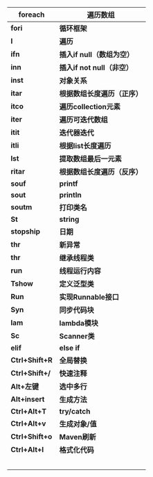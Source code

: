 | **foreach**      | **遍历数组**                 |
| ---------------- | ---------------------------- |
| **fori**         | **循环框架**                 |
| **I**            | **遍历**                     |
| **ifn**          | **插入if null（数组为空）**  |
| **inn**          | **插入if not null（非空）**  |
| **inst**         | **对象关系**                 |
| **itar**         | **根据数组长度遍历（正序）** |
| **itco**         | **遍历collection元素**       |
| **iter**         | **遍历可迭代数组**           |
| **itit**         | **迭代器迭代**               |
| **itli**         | **根据list长度遍历**         |
| **lst**          | **提取数组最后一元素**       |
| **ritar**        | **根据数组长度遍历（反序）** |
| **souf**         | **printf**                   |
| **sout**         | **println**                  |
| **soutm**        | **打印类名**                 |
| **St**           | **string**                   |
| **stopship**     | **日期**                     |
| **thr**          | **新异常**                   |
| **thr**          | **继承线程类**               |
| **run**          | **线程运行内容**             |
| **Tshow**        | **定义泛型类**               |
| **Run**          | **实现Runnable接口**         |
| **Syn**          | **同步代码块**               |
| **lam**          | **lambda模块**               |
| **Sc**           | **Scanner类**                |
| **elif**         | **else if**                  |
| **Ctrl+Shift+R** | **全局替换**                 |
| **Ctrl+Shift+/** | **快速注释**                 |
| **Alt+左键**     | **选中多行**                 |
| **Alt+insert**   | **生成方法**                 |
| **Ctrl+Alt+T**   | **try/catch**                |
| **Ctrl+Alt+v**   | **生成对象/值**              |
| **Ctrl+Shift+o** | **Maven刷新**                |
| **Ctrl+Alt+l**   | **格式化代码**               |
|                  |                              |
|                  |                              |
|                  |                              |
|                  |                              |
|                  |                              |

